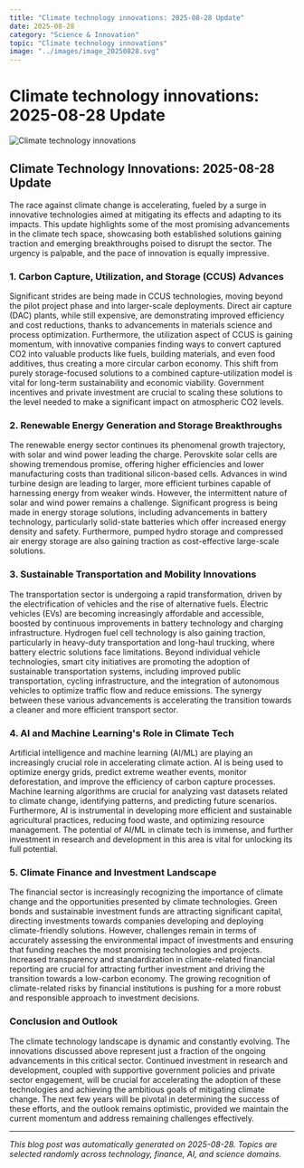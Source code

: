 ```yaml
---
title: "Climate technology innovations: 2025-08-28 Update"
date: 2025-08-28
category: "Science & Innovation"
topic: "Climate technology innovations"
image: "../images/image_20250828.svg"
---
```


# Climate technology innovations: 2025-08-28 Update

![Climate technology innovations](../images/image_20250828.svg)

## Climate Technology Innovations: 2025-08-28 Update

The race against climate change is accelerating, fueled by a surge in innovative technologies aimed at mitigating its effects and adapting to its impacts.  This update highlights some of the most promising advancements in the climate tech space, showcasing both established solutions gaining traction and emerging breakthroughs poised to disrupt the sector.  The urgency is palpable, and the pace of innovation is equally impressive.

### 1.  Carbon Capture, Utilization, and Storage (CCUS) Advances

Significant strides are being made in CCUS technologies, moving beyond the pilot project phase and into larger-scale deployments.  Direct air capture (DAC) plants, while still expensive, are demonstrating improved efficiency and cost reductions, thanks to advancements in materials science and process optimization.  Furthermore, the utilization aspect of CCUS is gaining momentum, with innovative companies finding ways to convert captured CO2 into valuable products like fuels, building materials, and even food additives, thus creating a more circular carbon economy.  This shift from purely storage-focused solutions to a combined capture-utilization model is vital for long-term sustainability and economic viability.  Government incentives and private investment are crucial to scaling these solutions to the level needed to make a significant impact on atmospheric CO2 levels.


### 2.  Renewable Energy Generation and Storage Breakthroughs

The renewable energy sector continues its phenomenal growth trajectory, with solar and wind power leading the charge.  Perovskite solar cells are showing tremendous promise, offering higher efficiencies and lower manufacturing costs than traditional silicon-based cells.  Advances in wind turbine design are leading to larger, more efficient turbines capable of harnessing energy from weaker winds.  However, the intermittent nature of solar and wind power remains a challenge.  Significant progress is being made in energy storage solutions, including advancements in battery technology, particularly solid-state batteries which offer increased energy density and safety.  Furthermore, pumped hydro storage and compressed air energy storage are also gaining traction as cost-effective large-scale solutions.


### 3.  Sustainable Transportation and Mobility Innovations

The transportation sector is undergoing a rapid transformation, driven by the electrification of vehicles and the rise of alternative fuels.  Electric vehicles (EVs) are becoming increasingly affordable and accessible, boosted by continuous improvements in battery technology and charging infrastructure.  Hydrogen fuel cell technology is also gaining traction, particularly in heavy-duty transportation and long-haul trucking, where battery electric solutions face limitations.  Beyond individual vehicle technologies, smart city initiatives are promoting the adoption of sustainable transportation systems, including improved public transportation, cycling infrastructure, and the integration of autonomous vehicles to optimize traffic flow and reduce emissions.  The synergy between these various advancements is accelerating the transition towards a cleaner and more efficient transport sector.


### 4.  AI and Machine Learning's Role in Climate Tech

Artificial intelligence and machine learning (AI/ML) are playing an increasingly crucial role in accelerating climate action.  AI is being used to optimize energy grids, predict extreme weather events, monitor deforestation, and improve the efficiency of carbon capture processes.  Machine learning algorithms are crucial for analyzing vast datasets related to climate change, identifying patterns, and predicting future scenarios.  Furthermore, AI is instrumental in developing more efficient and sustainable agricultural practices, reducing food waste, and optimizing resource management.  The potential of AI/ML in climate tech is immense, and further investment in research and development in this area is vital for unlocking its full potential.


### 5.  Climate Finance and Investment Landscape

The financial sector is increasingly recognizing the importance of climate change and the opportunities presented by climate technologies.  Green bonds and sustainable investment funds are attracting significant capital, directing investments towards companies developing and deploying climate-friendly solutions.  However, challenges remain in terms of accurately assessing the environmental impact of investments and ensuring that funding reaches the most promising technologies and projects.  Increased transparency and standardization in climate-related financial reporting are crucial for attracting further investment and driving the transition towards a low-carbon economy.  The growing recognition of climate-related risks by financial institutions is pushing for a more robust and responsible approach to investment decisions.


### Conclusion and Outlook

The climate technology landscape is dynamic and constantly evolving.  The innovations discussed above represent just a fraction of the ongoing advancements in this critical sector.  Continued investment in research and development, coupled with supportive government policies and private sector engagement, will be crucial for accelerating the adoption of these technologies and achieving the ambitious goals of mitigating climate change.  The next few years will be pivotal in determining the success of these efforts, and the outlook remains optimistic, provided we maintain the current momentum and address remaining challenges effectively.


---
*This blog post was automatically generated on 2025-08-28. Topics are selected randomly across technology, finance, AI, and science domains.*
